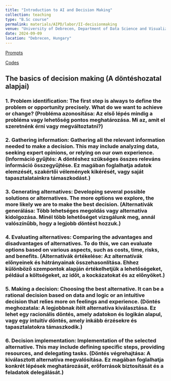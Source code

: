 ```yaml
---
title: "Introduction to AI and Decision Making"
collection: teaching
type: "B.Sc course"
permalink: materials/AIPD/labor/II-decisionmaking
venue: "University of Debrecen, Department of Data Science and Visualization"
date: 2024-09-09
location: "Debrecen, Hungary"
---
```


[Prompts](https://g.co/gemini/share/f4bc94ae8e8d)

[Codes](https://colab.research.google.com/drive/1D38pBUc_6U3kKOOSdEsfqXvCx-IM7Ep0?authuser=2)

## The basics of decision making (A döntéshozatal alapjai)

### 1. Problem identification: The first step is always to define the problem or opportunity precisely. What do we want to achieve or change? (Probléma azonosítása: Az első lépés mindig a probléma vagy lehetőség pontos meghatározása. Mi az, amit el szeretnénk érni vagy megváltoztatni?)

### 2. Gathering information: Gathering all the relevant information needed to make a decision. This may include analyzing data, seeking expert opinions, or relying on our own experience. (Információ gyűjtés: A döntéshez szükséges összes releváns információ összegyűjtése. Ez magában foglalhatja adatok elemzését, szakértői vélemények kikérését, vagy saját tapasztalatainkra támaszkodást.)

### 3. Generating alternatives: Developing several possible solutions or alternatives. The more options we explore, the more likely we are to make the best decision. (Alternatívák generálása: Több lehetséges megoldás vagy alternatíva kidolgozása. Minél több lehetőséget vizsgálunk meg, annál valószínűbb, hogy a legjobb döntést hozzuk.)

### 4. Evaluating alternatives: Comparing the advantages and disadvantages of alternatives. To do this, we can evaluate options based on various aspects, such as costs, time, risks, and benefits. (Alternatívák értékelése: Az alternatívák előnyeinek és hátrányainak összehasonlítása. Ehhez különböző szempontok alapján értékelhetjük a lehetőségeket, például a költségeket, az időt, a kockázatokat és az előnyöket.)

### 5. Making a decision: Choosing the best alternative. It can be a rational decision based on data and logic or an intuitive decision that relies more on feelings and experience. (Döntés meghozatala: A legjobbnak ítélt alternatíva kiválasztása. Ez lehet egy racionális döntés, amely adatokon és logikán alapul, vagy egy intuitív döntés, amely inkább érzésekre és tapasztalatokra támaszkodik.)

### 6. Decision implementation: Implementation of the selected alternative. This may include defining specific steps, providing resources, and delegating tasks. (Döntés végrehajtása: A kiválasztott alternatíva megvalósítása. Ez magában foglalhatja konkrét lépések meghatározását, erőforrások biztosítását és a feladatok delegálását.)